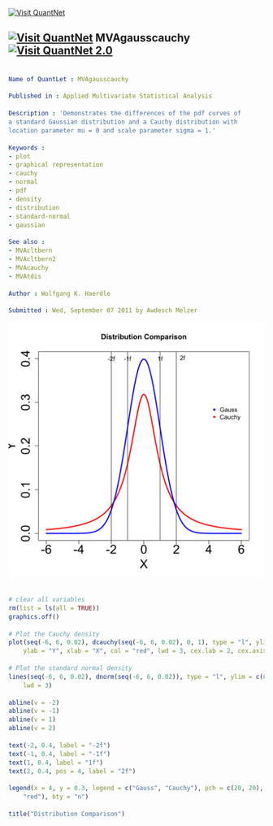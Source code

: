 
[<img src="https://github.com/QuantLet/Styleguide-and-Validation-procedure/blob/master/pictures/banner.png" alt="Visit QuantNet">](http://quantlet.de/index.php?p=info)

## [<img src="https://github.com/QuantLet/Styleguide-and-Validation-procedure/blob/master/pictures/qloqo.png" alt="Visit QuantNet">](http://quantlet.de/) **MVAgausscauchy** [<img src="https://github.com/QuantLet/Styleguide-and-Validation-procedure/blob/master/pictures/QN2.png" width="60" alt="Visit QuantNet 2.0">](http://quantlet.de/d3/ia)

```yaml

Name of QuantLet : MVAgausscauchy

Published in : Applied Multivariate Statistical Analysis

Description : 'Demonstrates the differences of the pdf curves of
a standard Gaussian distribution and a Cauchy distribution with
location parameter mu = 0 and scale parameter sigma = 1.'

Keywords :
- plot
- graphical representation
- cauchy
- normal
- pdf
- density
- distribution
- standard-normal
- gaussian

See also :
- MVAcltbern
- MVAcltbern2
- MVAcauchy
- MVAtdis

Author : Wolfgang K. Haerdle

Submitted : Wed, September 07 2011 by Awdesch Melzer
```

![Picture1](MVAgausscauchy-1.png)


```r

# clear all variables
rm(list = ls(all = TRUE))
graphics.off()

# Plot the Cauchy density
plot(seq(-6, 6, 0.02), dcauchy(seq(-6, 6, 0.02), 0, 1), type = "l", ylim = c(0, 0.4), 
    ylab = "Y", xlab = "X", col = "red", lwd = 3, cex.lab = 2, cex.axis = 2)

# Plot the standard normal density
lines(seq(-6, 6, 0.02), dnorm(seq(-6, 6, 0.02)), type = "l", ylim = c(0, 0.4), col = "blue", 
    lwd = 3)

abline(v = -2)
abline(v = -1)
abline(v = 1)
abline(v = 2)

text(-2, 0.4, label = "-2f")
text(-1, 0.4, label = "-1f")
text(1, 0.4, label = "1f")
text(2, 0.4, pos = 4, label = "2f")

legend(x = 4, y = 0.3, legend = c("Gauss", "Cauchy"), pch = c(20, 20), col = c("blue", 
    "red"), bty = "n")

title("Distribution Comparison")

```
